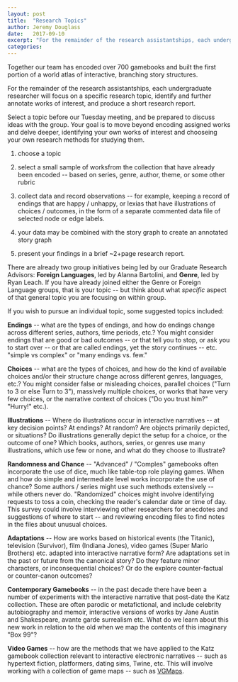 ```yaml
---
layout: post
title:  "Research Topics"
author: Jeremy Douglass
date:   2017-09-10
excerpt: "For the remainder of the research assistantships, each undergraduate researcher will focus on a specific research topic, identify and further annotate works of interest, and produce a short research report."
categories: 
---
```


Together our team has encoded over 700 gamebooks and built the first portion of a world atlas of interactive, branching story structures.

For the remainder of the research assistantships, each undergraduate researcher will focus on a specific research topic, identify and further annotate works of interest, and produce a short research report.

Select a topic before our Tuesday meeting, and be prepared to discuss  ideas with the group. Your goal is to move beyond encoding assigned works and delve deeper, identifying your own works of interest and chooseing your own research methods for studying them.

1. choose a topic

2. select a small sample of worksfrom the collection that have already been encoded -- based on series, genre, author, theme, or some other rubric

3. collect data and record observations -- for example, keeping a record of endings that are happy / unhappy, or lexias that have illustrations of choices / outcomes, in the form of a separate commented data file of selected node or edge labels.

4. your data may be combined with the story graph to create an annotated story graph

5. present your findings in a brief ~2+page research report.

There are already two group initiatives being led by our Graduate Research Advisors: **Foreign Languages**, led by Alanna Bartolini, and **Genre**, led by Ryan Leach. If you have already joined either the Genre or Foreign Language groups, that is your topic -- but think about what _specific_ aspect of that general topic you are focusing on within group.

If you wish to pursue an individual topic, some suggested topics included:

**Endings** -- what are the types of endings, and how do endings change across different series, authors, time periods, etc.? You might consider endings that are good or bad outcomes -- or that tell you to stop, or ask you to start over -- or that are called endings, yet the story continues -- etc.  "simple vs complex" or "many endings vs. few."

**Choices** -- what are the types of choices, and how do the kind of available choices and/or their structure change across different genres, languages, etc.? You might consider false or misleading choices, parallel choices ("Turn to 3 or else Turn to 3"), massively multiple choices, or works that have very few choices, or the narrative context of choices ("Do you trust him?" "Hurry!" etc.). 

**Illustrations** -- Where do illustrations occur in interactive narratives -- at key decision points? At endings? At random? Are objects primarily depicted, or situations? Do illustrations generally depict the setup for a choice, or the outcome of one? Which books, authors, series, or genres use many illustrations, which use few or none, and what do they choose to illustrate?

**Randomness and Chance** -- "Advanced" / "Comples" gamebooks often incorporate the use of dice, much like table-top role playing games. When and how do simple and intermediate level works incorporate the use of chance? Some authors / series might use such methods extensively -- while others never do. "Randomized" choices might involve identifying requests to toss a coin, checking the reader's calendar date or time of day. This survey could involve interviewing other researchers for anecdotes and suggestions of where to start -- and reviewing encoding files to find notes in the files about unusual choices.

**Adaptations** -- How are works based on historical events (the Titanic), television (Survivor), film (Indiana Jones), video games (Super Mario Brothers) etc. adapted into interactive narrative form? Are adaptations set in the past or future from the canonical story? Do they feature minor characters, or inconsequential choices? Or do the explore counter-factual or counter-canon outcomes?

**Contemporary Gamebooks** -- in the past decade there have been a number of experiments with the interactive narrative that post-date the Katz collection. These are often parodic or metafictional, and include celebrity autobiography and memoir, interactive versions of works by Jane Austin and Shakespeare, avante garde surrealism etc. What do we learn about this new work in relation to the old when we map the contents of this imaginary "Box 99"?

**Video Games** -- how are the methods that we have applied to the Katz gamebook collection relevant to interactive electronic narratives -- such as hypertext fiction, platformers, dating sims, Twine, etc. This will involve working with a collection of game maps -- such as [VGMaps](http://vgmaps.com).

